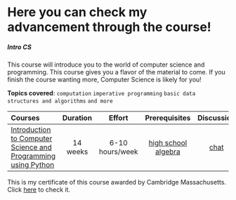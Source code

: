 <h1> Here you can check my advancement through the course!</h1>
<h5>Intro CS</h5> 

This course will introduce you to the world of computer science and programming. This course gives you a flavor of the material to come. If you finish the course wanting more, Computer Science is likely for you!

**Topics covered**:
`computation`
`imperative programming`
`basic data structures and algorithms`
`and more`

Courses | Duration | Effort | Prerequisites | Discussion
:-- | :--: | :--: | :--: | :--:
[Introduction to Computer Science and Programming using Python](coursepages/intro-cs/README.md) | 14 weeks | 6-10 hours/week | [high school algebra](https://ossu.dev/precollege-math) | [chat](https://discord.gg/jvchSm9) | [Status](DONE )
<p> This is my certificate of this course awarded by Cambridge Massachusetts. Click <a href = "https://certificates.cs50.io/428a4535-9801-4304-a0ce-559dc8b3739f.png?size=letter">here</a> to check it.</p>

